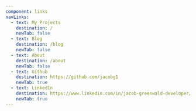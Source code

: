 ```yaml
---
component: links
navLinks:
  - text: My Projects
    destination: /
    newTab: false
  - text: Blog
    destination: /blog
    newTab: false
  - text: About
    destination: /about
    newTab: false
  - text: Github
    destination: https://github.com/jacobg1
    newTab: true
  - text: LinkedIn
    destination: https://www.linkedin.com/in/jacob-greenwald-developer/
    newTab: true
---
```

